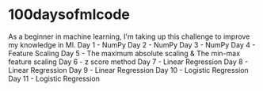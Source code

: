 # 100daysofmlcode
As a beginner in machine learning, I'm taking up this challenge to improve my knowledge in Ml. 
Day 1 - NumPy 
Day 2 - NumPy
Day 3 - NumPy
Day 4 - Feature Scaling 
Day 5 - The maximum absolute scaling & The min-max feature scaling
Day 6 - z score method 
Day 7 - Linear Regression
Day 8 - Linear Regression
Day 9 - Linear Regression
Day 10 - Logistic Regression
Day 11 - Logistic Regression
